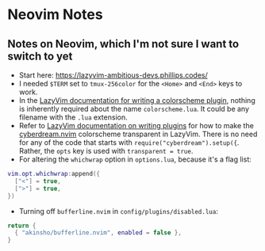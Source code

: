 # Neovim Notes
## Notes on Neovim, which I'm not sure I want to switch to yet

* Start here: https://lazyvim-ambitious-devs.phillips.codes/
* I needed `$TERM` set to `tmux-256color` for the `<Home>` and `<End>` keys to work.
* In the [LazyVim documentation for writing a colorscheme plugin](https://www.lazyvim.org/plugins/colorscheme), nothing is inherently required about the name `colorscheme.lua`. It could be any filename with the `.lua` extension.
* Refer to [LazyVim documentation on writing plugins](http://www.lazyvim.org/configuration/plugins) for how to make the [cyberdream.nvim](https://github.com/scottmckendry/cyberdream.nvim) colorscheme transparent in LazyVim. There is no need for any of the code that starts with `require("cyberdream").setup({`. Rather, the `opts` key is used with `transparent = true`.
* For altering the `whichwrap` option in `options.lua`, because it's a flag
  list:

```lua
vim.opt.whichwrap:append({
  ["<"] = true,
  [">"] = true,
})
``` 
* Turning off `bufferline.nvim` in `config/plugins/disabled.lua`:

```lua
return {
  { "akinsho/bufferline.nvim", enabled = false },
}
```
